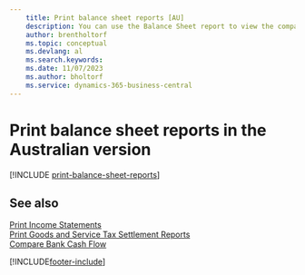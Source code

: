 ```yaml
---
    title: Print balance sheet reports [AU]
    description: You can use the Balance Sheet report to view the company's balance sheet in the Australian version.
    author: brentholtorf
    ms.topic: conceptual
    ms.devlang: al
    ms.search.keywords:
    ms.date: 11/07/2023
    ms.author: bholtorf
    ms.service: dynamics-365-business-central
---
```

# Print balance sheet reports in the Australian version

[!INCLUDE [print-balance-sheet-reports](../includes/AUNZ/print-balance-sheet-reports.md)]

## See also

[Print Income Statements](how-to-print-income-statements.md)   
[Print Goods and Service Tax Settlement Reports](how-to-print-goods-and-service-tax-settlement-reports.md)   
[Compare Bank Cash Flow](how-to-compare-bank-cash-flow.md)


[!INCLUDE[footer-include](../../includes/footer-banner.md)]